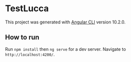 

# TestLucca

This project was generated with [Angular CLI](https://github.com/angular/angular-cli) version 10.2.0.

## How to run

Run `npm install` then `ng serve` for a dev server. Navigate to `http://localhost:4200/`.

